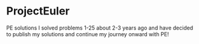 # ProjectEuler
PE solutions
I solved problems 1-25 about 2-3 years ago and have decided to publish my solutions and continue my journey onward with PE!
